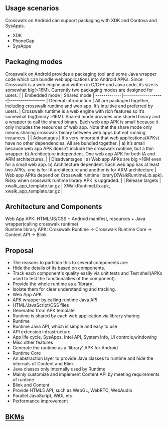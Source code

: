 ## Usage scenarios
Crosswalk on Android can support packaging with XDK and Cordova and SysApps.
 * XDK
 * PhoneGap
 * SysApps

## Packaging modes
Crosswalk on Android provides a packaging tool and some Java wrapper code which can bundle web applications into Android APKs. Since Crosswalk is a web engine and written in C/C++ and Java code, its size is somewhat big(>16M). Currently two packaging modes are designed for users:
| | Embedded mode | Shared mode |
-------------|--------------------|------------------
| General introduction | All are packaged together, including crosswalk runtime and web app. It’s intuitive and preferred by users.  | Crosswalk runtime is a web engine with rich features so it’s somewhat big(binary >16M). Shared mode provides one shared binary and a wrapper to call the shared binary. Each web app APK is small because it only includes the resources of web app. Note that the share mode only means sharing crosswalk binary between web apps but not running instances. |
| Advantages | It's very important that web applications(APKs) have no other dependencies. All are bundled together. | a) It’s small because web app APK doesn’t include the crosswalk runtime, but a thin wrapper. b) Architecture independent. One web app APK for both IA and ARM architectures. |
| Disadvantages | a) Web app APKs are big >16M even for a small web app. b) Architecture dependent. Each web app has at least two APKs, one is for IA architecture and another is for ARM architecture.| Web app APKs depend on Crosswalk runtime library(XWalkRuntimeLib.apk). Risky when crosswalk runtime library APK is upgraded.  |
| Release targets | xwalk_app_template.tar.gz  | XWalkRuntimeLib.apk, xwalk_app_template.tar.gz |

## Architecture and Components
Web App APK: HTML/JS/CSS + Android manifest, resources + Java wrapper(calling crosswalk runtime)  
Runtime library APK: Crosswalk Runtime -> Crosswalk Runtime Core -> Content API -> Blink  
  
## Proposal
 * The reasons to partition this to several components are:
  * Hide the details of its based on components.
  * Track each component's quality easily via unit tests and Test shell(APKs used to test the functionalities of the component).
  * Provide the whole runtime as a 'library'.
  * Isolate them for clear understanding and tracking.
 * Web App APK
  * APK wrapper by calling runtime Java API
  * HTML/JavaScript/CSS files
  * Generated from APK template
  * Runtime is shared by each web application via library sharing
 * Runtime
  * Runtime Java API, which is simple and easy to use
  * API extension infrastructure
  * App life cycle, SysApps, Intel API, System Info, UI controls,windowing
  * Misc other features
  * Generate the runtime as a 'library' APK for Android
 * Runtime Core
  * An abstraction layer to provide Java classes to runtime and hide the internals of Content and Blink
  * Java classes only internally used by Runtime
  * Mainly customize and implement Content API by meeting requirements of runtime
 * Blink and Content
  * Provide HTML5 API, such as WebGL, WebRTC, WebAudio
  * Parallel JavaScript, WiDi, etc.
  * Performance improvement

## [BKMs](Android-BKM)
   